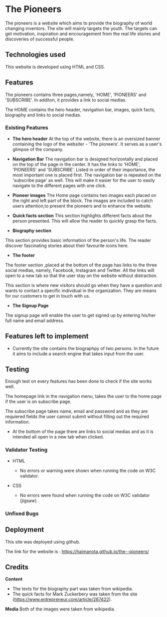 # The Pioneers

The pioneers is a website which aims to provide the biography of world changing inventors. The site will mainly targets the youth. The targets can get motivation, inspiration and encouragement from the real life stories and discoveries of successful people. 

## Technologies used

This website is developed using HTML and CSS.

## Features
The pioneers contains three pages,namely, 'HOME', 'PIONEERS' and 'SUBSCRIBE'. In additon, it provides a link to social medias. 
 
The HOME contains the hero header, navigation bar, images, quick facts, biography and links to social medias. 


### Existing Features

- __The hero header__
At the top of the website, there is an oversized banner containing the logo of the websiter - 'The pioneers'. It serves as a user's glimpse of the company. 

- __Navigation Bar__
The navigation bar is designed horizontally and placed on the top of the page in the center.
It has the links to 'HOME', 'PIONEERS' and 'SUBSCRIBE'.  Listed in order of their importance, the most important one is placed first.
The navigation bar is repeated on the 'subscribe page' as well. This will make it easier for the user to easily navigate to the different pages with one click.  

- __Pioneer images__
The Home page contains two images each placed on the right and left part of the block. The images are included to catch users attention,to present the pioneers and to enhance the website. 

- __Quick facts section__
This section highlights different facts about the person presented. This will allow the reader to quickly grasp the facts.

- __Biography section__

This section provides basic information of the person's life. The reader discover fascinating stories about their favourite icons here. 

- __The footer__

The footer section ,placed at the bottom of the page has links to the three social medias, namely, Facebook, Instagram and Twitter. All the links will open to a new tab so that the user stay on the website without distraction.

This section is where new visitors should go when they have a question and wants to contact a specific individual in the organization. They are means for our customers to get in touch with us.

- __The Signup Page__ 

The signup page  will enable the user to get signed up by entering his/her full name and email address. 

## Features left to implement

- Currently the site contains the biographpy of two persons. In the future it aims to include a search engine that takes input from the user.


## Testing

Enough test on every features has been done to check if the site works well. 

The homepage link in the navigation menu, takes the user to the home page if the user is on subscribe page. 

The subscribe page takes name, email and password and as they are requiered fields the user cannot submit without filling out the required information.

- At the bottom of the page there are links to social medias and as it is intended all open in a new tab when clicked. 

### Validator Testing 

- HTML
    - No errors or warning were shown when running the code on W3C validator. 

- CSS
    - No errors were found when running the code on W3C validator (jigsaw). 

### Unfixed Bugs


## Deployment

This site was deployed using github.

The link for the website is : https://haimanota.github.io/the--pioneers/

## Credits

**Content**

- The texts for the biography part was taken from wikipedia. 
- The quick facts for Mark Zuckerbery was taken from the site (https://www.entrepreneur.com/article/287422).


**Media**
Both of the images were taken from wikipedia.